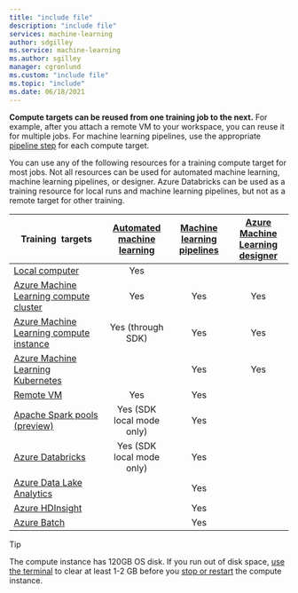 ```yaml
---
title: "include file"
description: "include file"
services: machine-learning
author: sdgilley
ms.service: machine-learning
ms.author: sgilley
manager: cgronlund
ms.custom: "include file"
ms.topic: "include"
ms.date: 06/18/2021
---
```


**Compute targets can be reused from one training job to the next.** For example, after you attach a remote VM to your workspace, you can reuse it for multiple jobs. For machine learning pipelines, use the appropriate [pipeline step](/python/api/azureml-pipeline-steps/azureml.pipeline.steps) for each compute target.

You can use any of the following resources for a training compute target for most jobs. Not all resources can be used for automated machine learning, machine learning pipelines, or designer. Azure Databricks can be used as a training resource for local runs and machine learning pipelines, but not as a remote target for other training.

|Training &nbsp;targets|[Automated machine learning](../articles/machine-learning/concept-automated-ml.md) | [Machine learning pipelines](../articles/machine-learning/concept-ml-pipelines.md) | [Azure Machine Learning designer](../articles/machine-learning/concept-designer.md)
|----|:----:|:----:|:----:|
|[Local computer](../articles/machine-learning/v1/how-to-attach-compute-targets.md#local-computer)| Yes | &nbsp; | &nbsp; |
|[Azure Machine Learning compute cluster](../articles/machine-learning/how-to-create-attach-compute-cluster.md)| Yes | Yes | Yes |
|[Azure Machine Learning compute instance](../articles/machine-learning/how-to-create-manage-compute-instance.md) | Yes (through SDK)  | Yes | Yes |
|[Azure Machine Learning Kubernetes](../articles/machine-learning/how-to-attach-kubernetes-anywhere.md) | | Yes | Yes |
|[Remote VM](../articles/machine-learning/v1/how-to-attach-compute-targets.md#remote-virtual-machines) | Yes  | Yes | &nbsp; |
|[Apache Spark pools (preview)](../articles/machine-learning/v1/how-to-attach-compute-targets.md#synapse)| Yes (SDK local mode only) | Yes | &nbsp; |
|[Azure&nbsp;Databricks](../articles/machine-learning/v1/how-to-attach-compute-targets.md#azure-databricks)| Yes (SDK local mode only) | Yes | &nbsp; |
|[Azure Data Lake Analytics](../articles/machine-learning/v1/how-to-attach-compute-targets.md#azure-data-lake-analytics) | &nbsp; | Yes | &nbsp; |
|[Azure HDInsight](../articles/machine-learning/v1/how-to-attach-compute-targets.md#azure-hdinsight ) | &nbsp; | Yes | &nbsp; |
|[Azure Batch](../articles/machine-learning/v1/how-to-attach-compute-targets.md#azbatch) | &nbsp; | Yes | &nbsp; |

> [!TIP]
> The compute instance has 120GB OS disk. If you run out of disk space, [use the terminal](../articles/machine-learning/how-to-access-terminal.md) to clear at least 1-2 GB before you [stop or restart](../articles/machine-learning/how-to-create-manage-compute-instance.md#manage) the compute instance.
